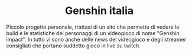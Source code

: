 <h1 align="center">Genshin italia</h1>

<p>Piccolo progetto personale, trattasi di un sito che permette di vedere le build e le statistiche dei personaggi di un videogioco di nome "Genshin impact". In tutto vi sono anche delle news del videogioco e degli streamer consigliati che portano suddetto gioco in live su twitch.</p>

